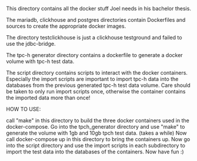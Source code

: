 This directory contains all the docker stuff Joel needs in his bachelor thesis.

The mariadb, clickhouse and postgres directories contain Dockerfiles and sources to create the appropriate docker images.

The directory testclickhouse is just a clickhouse testground and failed to use the jdbc-bridge.

The tpc-h generator directory contains a dockerfile to generate a docker volume with tpc-h test data.

The script directory contains scripts to interact with the docker containers. Especially the import
scripts are important to import tpc-h data into the databases from the previous generated tpc-h test data volume.
Care should be taken to only run import scripts once, otherwise the container contains the imported data more than once!

HOW TO USE:

call "make" in this directory to build the three docker containers used in the docker-compose. Go into the tpch_generator directory
and use "make" to generate the volume with 1gb and 10gb tpch test data. (takes a while)
Now call docker-compose up in this directory to bring the containers up.
Now go into the script directory and use the import scripts in each subdirectory to import the test data into the databases of the containers.
Now have fun :)
